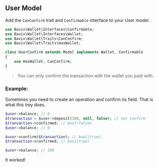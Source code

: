 ## User Model

Add the `CanConfirm` trait and `Confirmable` interface to your User model.

```php
use Bavix\Wallet\Interfaces\Confirmable;
use Bavix\Wallet\Interfaces\Wallet;
use Bavix\Wallet\Traits\CanConfirm;
use Bavix\Wallet\Traits\HasWallet;

class UserConfirm extends Model implements Wallet, Confirmable
{
    use HasWallet, CanConfirm;
}
```

> You can only confirm the transaction with the wallet you paid with.

### Example:

Sometimes you need to create an operation and confirm its field. 
That is what this trey does.

```php
$user->balance; // 0
$transaction = $user->deposit(100, null, false); // not confirm
$transaction->confirmed; // bool(false)
$user->balance; // 0

$user->confirm($transaction); // bool(true)
$transaction->confirmed; // bool(true)

$user->balance; // 100 
```

It worked! 
